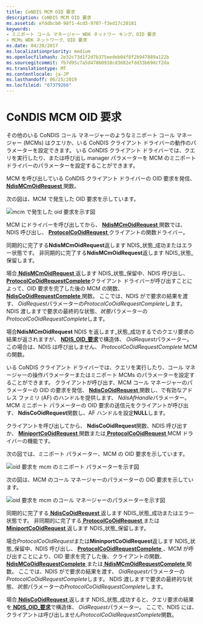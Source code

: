 ```yaml
---
title: CoNDIS MCM OID 要求
description: CoNDIS MCM OID 要求
ms.assetid: efddbcb0-98f1-4cd3-9707-f3ed17c20181
keywords:
- ミニポート コール マネージャー WDK ネットワー キング、OID 要求
- MCMs WDK ネットワーク、OID 要求
ms.date: 04/20/2017
ms.localizationpriority: medium
ms.openlocfilehash: 2e32c73d1f2d7b375eedeb04f8f2b947889a122b
ms.sourcegitcommit: fb7d95c7a5d47860918cd3602efdd33b69dcf2da
ms.translationtype: MT
ms.contentlocale: ja-JP
ms.lasthandoff: 06/25/2019
ms.locfileid: "67379266"
---
```

# <a name="condis-mcm-oid-requests"></a>CoNDIS MCM OID 要求





その他のいる CoNDIS コール マネージャーのようなミニポート コール マネージャー (MCMs) はクエリか、いる CoNDIS クライアント ドライバーの動作のパラメーターを設定できます。 いる CoNDIS クライアント ドライバーでは、クエリを実行したり、または呼び出し manager パラメーターを MCM のミニポート ドライバーのパラメーターを設定することができます。

MCM を呼び出している CoNDIS クライアント ドライバーの OID 要求を発信、 [ **NdisMCmOidRequest** ](https://docs.microsoft.com/windows-hardware/drivers/ddi/content/ndis/nf-ndis-ndismcmoidrequest)関数。

次の図は、MCM で発生した OID 要求を示しています。

![mcm で発生した oid 要求を示す図](images/mcmcorequest.png)

MCM にドライバーを呼び出してから、 [ **NdisMCmOidRequest** ](https://docs.microsoft.com/windows-hardware/drivers/ddi/content/ndis/nf-ndis-ndismcmoidrequest)関数では、NDIS 呼び出し、 [ **ProtocolCoOidRequest** ](https://docs.microsoft.com/windows-hardware/drivers/ddi/content/ndis/nc-ndis-protocol_co_oid_request)クライアントの関数ドライバー。

同期的に完了する**NdisMCmOidRequest**返します NDIS\_状態\_成功またはエラー状態です。 非同期的に完了する**NdisMCmOidRequest**返します NDIS\_状態\_保留します。

場合[ **NdisMCmOidRequest** ](https://docs.microsoft.com/windows-hardware/drivers/ddi/content/ndis/nf-ndis-ndismcmoidrequest)返します NDIS\_状態\_保留中、NDIS 呼び出し、 [ **ProtocolCoOidRequestComplete**](https://docs.microsoft.com/windows-hardware/drivers/ddi/content/ndis/nc-ndis-protocol_co_oid_request_complete)クライアント ドライバーが呼び出すことによって、OID 要求を完了した後の MCM の関数、 [ **NdisCoOidRequestComplete** ](https://docs.microsoft.com/windows-hardware/drivers/ddi/content/ndis/nf-ndis-ndiscooidrequestcomplete)関数。 ここでは、NDIS がで要求の結果を渡す、 *OidRequest*パラメーターの*ProtocolCoOidRequestComplete*します。 NDIS 渡しますで要求の最終的な状態、*状態*パラメーターの*ProtocolCoOidRequestComplete*します。

場合**NdisMCmOidRequest** NDIS を返します\_状態\_成功するでのクエリ要求の結果が返されますが、 [ **NDIS\_OID\_要求**](https://docs.microsoft.com/windows-hardware/drivers/ddi/content/ndis/ns-ndis-_ndis_oid_request)で構造体、 *OidRequest*パラメーター。 この場合は、NDIS は呼び出しません、 *ProtocolCoOidRequestComplete* MCM の関数。

いる CoNDIS クライアント ドライバーでは、クエリを実行したり、コール マネージャーの操作パラメーターまたはミニポート MCMs のパラメーターを設定することができます。 クライアントが呼び出す、MCM コール マネージャーのパラメーターの OID の要求を発信、 [ **NdisCoOidRequest** ](https://docs.microsoft.com/windows-hardware/drivers/ddi/content/ndis/nf-ndis-ndiscooidrequest)関数し、で有効なアドレス ファミリ (AF) のハンドルを提供します、 *NdisAfHandle*パラメーター。 MCM ミニポート パラメーターの OID 要求の送信元をクライアントが呼び出す、 **NdisCoOidRequest**関数し、AF ハンドルを設定**NULL**します。

クライアントを呼び出してから、 **NdisCoOidRequest**関数、NDIS 呼び出すか、 [ **MiniportCoOidRequest** ](https://docs.microsoft.com/windows-hardware/drivers/ddi/content/ndis/nc-ndis-miniport_co_oid_request)関数または[ **ProtocolCoOidRequest** ](https://docs.microsoft.com/windows-hardware/drivers/ddi/content/ndis/nc-ndis-protocol_co_oid_request) MCM ドライバーの機能です。

次の図では、ミニポート パラメーター、MCM の OID 要求を示しています。

![oid 要求を mcm のミニポート パラメーターを示す図](images/protocol2mcmcorequest.png)

次の図は、MCM のコール マネージャーのパラメーターの OID 要求を示しています。

![oid 要求を mcm のコール マネージャーのパラメーターを示す図](images/client2mcmcorequest.png)

同期的に完了する[ **NdisCoOidRequest** ](https://docs.microsoft.com/windows-hardware/drivers/ddi/content/ndis/nf-ndis-ndiscooidrequest)返します NDIS\_状態\_成功またはエラー状態です。 非同期的に完了する[ **ProtocolCoOidRequest** ](https://docs.microsoft.com/windows-hardware/drivers/ddi/content/ndis/nc-ndis-protocol_co_oid_request)または[ **MiniportCoOidRequest** ](https://docs.microsoft.com/windows-hardware/drivers/ddi/content/ndis/nc-ndis-miniport_co_oid_request)返します NDIS\_状態\_保留します。

場合*ProtocolCoOidRequest*または**MininportCoOidRequest**返します NDIS\_状態\_保留中、NDIS 呼び出し、 [ **ProtocolCoOidRequestComplete** ](https://docs.microsoft.com/windows-hardware/drivers/ddi/content/ndis/nc-ndis-protocol_co_oid_request_complete) 、MCM が呼び出すことにより、OID 要求を完了した後、クライアントの関数、 [ **NdisMCoOidRequestComplete** ](https://docs.microsoft.com/windows-hardware/drivers/ddi/content/ndis/nf-ndis-ndismcooidrequestcomplete)または[ **NdisMCmOidRequestComplete** ](https://docs.microsoft.com/windows-hardware/drivers/ddi/content/ndis/nf-ndis-ndismcmoidrequestcomplete)関数。 ここでは、NDIS がで要求の結果を渡す、 *OidRequest*パラメーターの*ProtocolCoOidRequestComplete*します。 NDIS 渡しますで要求の最終的な状態、*状態*パラメーターの*ProtocolCoOidRequestComplete*します。

場合[ **NdisCoOidRequest** ](https://docs.microsoft.com/windows-hardware/drivers/ddi/content/ndis/nf-ndis-ndiscooidrequest)返します NDIS\_状態\_成功すると、クエリ要求の結果を[ **NDIS\_OID\_要求**](https://docs.microsoft.com/windows-hardware/drivers/ddi/content/ndis/ns-ndis-_ndis_oid_request)で構造体、 *OidRequest*パラメーター。 ここで、NDIS には、クライアントは呼び出しません*ProtocolCoOidRequestComplete*関数。

 

 





